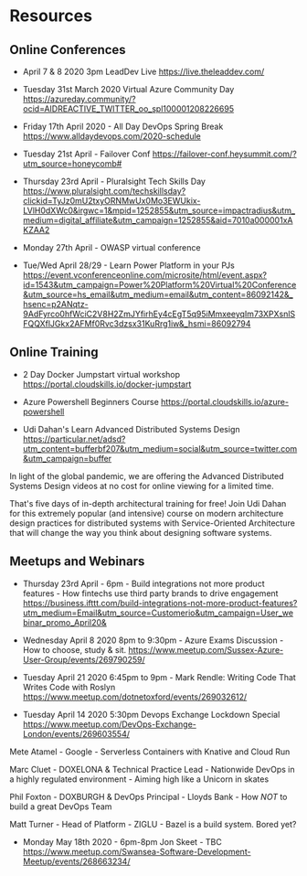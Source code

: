 # Resources


## Online Conferences

* April 7 & 8 2020 3pm LeadDev Live
https://live.theleaddev.com/


* Tuesday 31st March 2020 Virtual Azure Community Day
https://azureday.community/?ocid=AIDREACTIVE_TWITTER_oo_spl100001208226695


* Friday 17th April 2020 - All Day DevOps Spring Break
https://www.alldaydevops.com/2020-schedule

* Tuesday 21st April - Failover Conf
https://failover-conf.heysummit.com/?utm_source=honeycomb#

* Thursday 23rd April - Pluralsight Tech Skills Day
https://www.pluralsight.com/techskillsday?clickid=TyJz0mU2txyORNMwUx0Mo3EWUkix-LVlH0dXWc0&irgwc=1&mpid=1252855&utm_source=impactradius&utm_medium=digital_affiliate&utm_campaign=1252855&aid=7010a000001xAKZAA2


* Monday 27th April - OWASP virtual conference

* Tue/Wed April 28/29 - Learn Power Platform in your PJs
https://event.vconferenceonline.com/microsite/html/event.aspx?id=1543&utm_campaign=Power%20Platform%20Virtual%20Conference&utm_source=hs_email&utm_medium=email&utm_content=86092142&_hsenc=p2ANqtz-9AdFyrco0hfWciC2V8H2ZmJYfirhEy4cEgT5q95iMmxeeyqIm73XPXsnlSFQQXflJGkx2AFMf0Rvc3dzsx31KuRrg1iw&_hsmi=86092794

## Online Training

* 2 Day Docker Jumpstart virtual workshop
https://portal.cloudskills.io/docker-jumpstart

* Azure Powershell Beginners Course
https://portal.cloudskills.io/azure-powershell

* Udi Dahan's Learn Advanced Distributed Systems Design
https://particular.net/adsd?utm_content=bufferbf207&utm_medium=social&utm_source=twitter.com&utm_campaign=buffer

In light of the global pandemic, we are offering the Advanced Distributed Systems Design videos at no cost for online viewing for a limited time.

That's five days of in-depth architectural training for free!
Join Udi Dahan for this extremely popular (and intensive) course on modern architecture design practices for distributed systems with Service-Oriented Architecture that will change the way you think about designing software systems.



## Meetups and Webinars

* Thursday 23rd April - 6pm - Build integrations not more product features - How fintechs use third party brands to drive engagement
https://business.ifttt.com/build-integrations-not-more-product-features?utm_medium=Email&utm_source=Customerio&utm_campaign=User_webinar_promo_April20&


* Wednesday April 8 2020 8pm to 9:30pm - Azure Exams Discussion - How to choose, study & sit.
https://www.meetup.com/Sussex-Azure-User-Group/events/269790259/

* Tuesday April 21 2020 6:45pm to 9pm - Mark Rendle: Writing Code That Writes Code with Roslyn
https://www.meetup.com/dotnetoxford/events/269032612/

* Tuesday April 14 2020 5:30pm Devops Exchange Lockdown Special
https://www.meetup.com/DevOps-Exchange-London/events/269603554/

Mete Atamel - Google - Serverless Containers with Knative and Cloud Run

Marc Cluet - DOXELONA & Technical Practice Lead - Nationwide
DevOps in a highly regulated environment - Aiming high like a Unicorn in skates

Phil Foxton - DOXBURGH & DevOps Principal - Lloyds Bank - How *NOT* to build a great DevOps Team

Matt Turner - Head of Platform - ZIGLU - Bazel is a build system. Bored yet?

* Monday May 18th 2020 - 6pm-8pm Jon Skeet - TBC
https://www.meetup.com/Swansea-Software-Development-Meetup/events/268663234/


